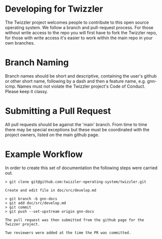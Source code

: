 # Developing for Twizzler

The Twizzler project welcomes people to contribute to this open source
operating system.  We follow a branch and pull-request process.  For
those without write access to the repo you will first have to fork the
Twizzler repo, for those with write access it's easier to work within
the main repo in your own branches.

# Branch Naming

Branch names should be short and descriptive, containing the user's
github or other short name, following by a dash and then a feature
name, e.g. gnn-icmp.  Names must not violate the Twizzler project's
Code of Conduct.  Please keep it classy.

# Submitting a Pull Request

All pull requests should be against the 'main' branch.  From time to
time there may be special exceptions but these must be coordinated
with the project owners, listed on the main github page.

# Example Workflow

In order to create this set of documentation the following steps were
carried out.

```
> git clone git@github.com:twizzler-operating-system/twizzler.git

Create and edit file in doc/src/develop.md

> git branch -b gnn-docs
> git add doc/src/develop.md
> git commit
> git push --set-upstream origin gnn-docs

The pull request was then submitted from the github page for the
Twizzer project.

Two reviewers were added at the time the PR was committed.
